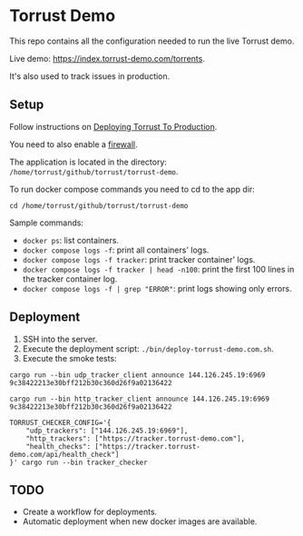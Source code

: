 # Torrust Demo

This repo contains all the configuration needed to run the live Torrust demo.

Live demo: <https://index.torrust-demo.com/torrents>.

It's also used to track issues in production.

## Setup

Follow instructions on [Deploying Torrust To Production](https://torrust.com/blog/deploying-torrust-to-production).

You need to also enable a [firewall](./docs/firewall.md).

The application is located in the directory: `/home/torrust/github/torrust/torrust-demo`.

To run docker compose commands you need to cd to the app dir:

```console
cd /home/torrust/github/torrust/torrust-demo
```

Sample commands:

- `docker ps`: list containers.
- `docker compose logs -f`: print all containers' logs.
- `docker compose logs -f tracker`: print tracker container' logs.
- `docker compose logs -f tracker | head -n100`: print the first 100 lines in the tracker container log.
- `docker compose logs -f | grep "ERROR"`: print logs showing only errors.

## Deployment

1. SSH into the server.
2. Execute the deployment script: `./bin/deploy-torrust-demo.com.sh`.
3. Execute the smoke tests:

```console
cargo run --bin udp_tracker_client announce 144.126.245.19:6969 9c38422213e30bff212b30c360d26f9a02136422

cargo run --bin http_tracker_client announce 144.126.245.19:6969 9c38422213e30bff212b30c360d26f9a02136422

TORRUST_CHECKER_CONFIG='{
    "udp_trackers": ["144.126.245.19:6969"],
    "http_trackers": ["https://tracker.torrust-demo.com"],
    "health_checks": ["https://tracker.torrust-demo.com/api/health_check"]
}' cargo run --bin tracker_checker
```

## TODO

- Create a workflow for deployments.
- Automatic deployment when new docker images are available.
